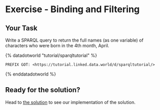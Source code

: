 # Exercise - Binding and Filtering

## Your Task

Write a SPARQL query to return the full names (as one variable) of characters who were born in the 4th month, April.

{% datadotworld "tutorial/sparqltutorial" %}
~~~~
PREFIX GOT: <https://tutorial.linked.data.world/d/sparqltutorial/>
~~~~
{% enddatadotworld %}

## Ready for the solution?
Head to [the solution](./exercise_IDM_solution.md) to see our implementation of the solution.
